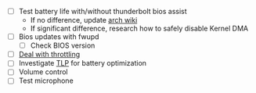  - [ ] Test battery life with/without thunderbolt bios assist
   - If no difference, update [arch wiki](https://wiki.archlinux.org/index.php/Lenovo_ThinkPad_X1_Carbon_(Gen_7))
   - If significant difference, research how to safely disable Kernel DMA
 - [ ] Bios updates with fwupd
   - [ ] Check BIOS version
 - [ ] [Deal with throttling](https://wiki.archlinux.org/index.php/Lenovo_ThinkPad_X1_Carbon_(Gen_7)#throttled)
 - [ ] Investigate [TLP](https://wiki.archlinux.org/index.php/TLP) for battery
       optimization
 - [ ] Volume control
 - [ ] Test microphone

